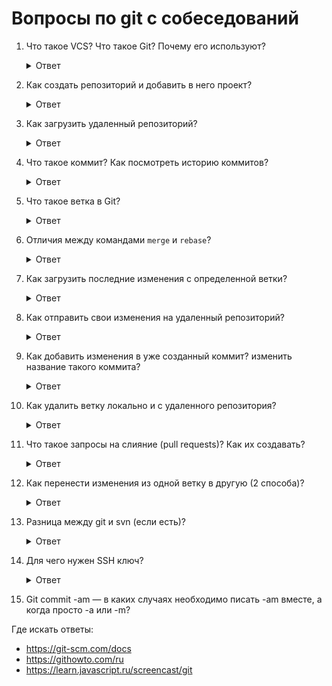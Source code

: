 # Вопросы по git с собеседований

1. Что такое VCS? Что такое Git? Почему его используют?

    <details>
      <summary>Ответ</summary>
      Version Control System, для облегчения работы с изменяющейся информацией.

      https://ru.wikipedia.org/wiki/%D0%A1%D0%B8%D1%81%D1%82%D0%B5%D0%BC%D0%B0_%D1%83%D0%BF%D1%80%D0%B0%D0%B2%D0%BB%D0%B5%D0%BD%D0%B8%D1%8F_%D0%B2%D0%B5%D1%80%D1%81%D0%B8%D1%8F%D0%BC%D0%B8
    </details>

1. Как создать репозиторий и добавить в него проект?

    <details>
      <summary>Ответ</summary>

      * Создание на гитхабе
      * `git init` у себя
      * `git remote add origin (название репо)`
      * `git push -u origin master`
      * `git pull` (взять изменения проекта)
    </details>

1. Как загрузить удаленный репозиторий?

    <details>
      <summary>Ответ</summary>
      `git clone <адрес репозитория>`
    </details>

1. Что такое коммит? Как посмотреть историю коммитов?

    <details>
      <summary>Ответ</summary>
      Подтверждение изменений.

      `git log`
    </details>

1. Что такое ветка в Git?

    <details>
      <summary>Ответ</summary>
      Ответвление от основной ветки для работы с определенной фичей.
    </details>

1. Отличия между командами `merge` и `rebase`?

    <details>
      <summary>Ответ</summary>

      Отличие в качестве и красоте истории, при `rebase` коммит встает на первое место и история становится красивой.
    </details>

1. Как загрузить последние изменения с определенной ветки?

    <details>
      <summary>Ответ</summary>
      `git pull --rebase`
    </details>

1. Как отправить свои изменения на удаленный репозиторий?

    <details>
      <summary>Ответ</summary>

      * `git add .`
      * `git commit -m "Commit message"
      * `git push`
    </details>

1. Как добавить изменения в уже созданный коммит? изменить название такого коммита?

    <details>
      <summary>Ответ</summary>

      * `git add .`
      * `git commit --amend`
    </details>

1. Как удалить ветку локально и с удаленного репозитория?

    <details>
      <summary>Ответ</summary>

      * `git branch -d new-branch`
      * `git branch -d origin new-branch`
      * `git push origin :new-branch`
    </details>

1. Что такое запросы на слияние (pull requests)? Как их создавать?

    <details>
      <summary>Ответ</summary>
      https://www.youtube.com/watch?v=M7ZYkjOWr6g

      https://www.youtube.com/watch?v=Wz7RDh6CylI
    </details>

1. Как перенести изменения из одной ветку в другую (2 способа)?

    <details>
      <summary>Ответ</summary>
      Использовать cherry-pick

      https://www.youtube.com/watch?v=BP53rBf1PUE

      https://www.youtube.com/watch?v=-fDa6ntlBXg

      Второй способ немного сложнее, нужно сделать ответвление и затем смержить в обе ветки код.
    </details>

1. Разница между git и svn (если есть)?

    <details>
      <summary>Ответ</summary>
      Главное отличие Git от Subversion заключается в том, что Git — распределенная система контроля версий.
      
      * В отличие от Subversion, если сервер с «главным» репозиторием, куда пушат свои изменения все разработчики 
      (хотя формально в Git нет никакого «главного» репозитория), вдруг прилег — ничего страшного. Делаем коммиты в 
      локальный репозиторий и ждем, когда сервер вернется.
      * Сервер вообще не нужен. Можно работать локально.
      * Git дает нам нормальное шифрование «из коробки», безо всяких танцев с бубнами, как в случае с Subversion.
      * Git не раскидывает по каталогам служебную информацию (файл «.svn»?), вместо этого она хранится только в корне
       репозитория.
    </details>
1. Для чего нужен SSH ключ?

    <details>
      <summary>Ответ</summary>
      ssh ключи используются для облегчённой авторизации на различных сервисах.

      ssh ключ состоит из двух частей

      * id_rsa — закрытая часть, которая должна быть доступна только вам, ни кому и ни когда нельзя давать к ней доступ, этот файл можно переносить с компа на ком. так чтобы был у вас был только 1 ключ, но тут свои риски, например у вас в одном месте кто-то получил доступ к $HOME, следовательно все ваши акаунты потенциально взломали
      * id_rsa.pub — открытая часть, бесполезна без закрытой, её можно показывать всем, можно даже повесить на своём сайте, чтобы желающие дать вам доступ на свой сервер могли быстро добавить ваш открытый ключ в файл `~/.ssh/authorized_keys`.
    </details>

1. Git commit -am — в каких случаях необходимо писать -am вместе, а когда просто -a или -m?

Где искать ответы:

* https://git-scm.com/docs
* https://githowto.com/ru
* https://learn.javascript.ru/screencast/git
